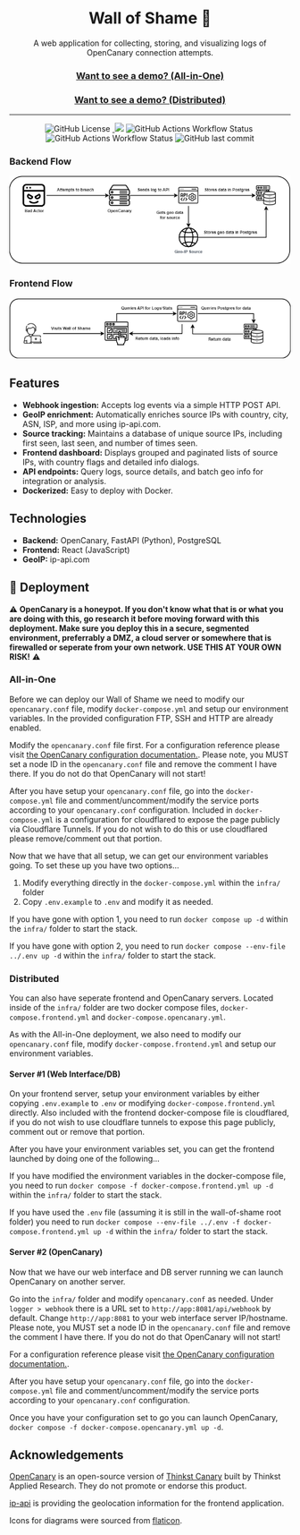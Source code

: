 <h1 align="center">Wall of Shame 🤡</h1>

<p align="center">
A web application for collecting, storing, and visualizing logs of OpenCanary connection attempts.
</p>

<h3 align="center"><a href="https://wos-demo.shrunbr.dev" target="_blank">Want to see a demo? (All-in-One)</a></h3>
<h3 align="center"><a href="https://shame.shrunbr.dev" target="_blank">Want to see a demo? (Distributed)</a></h3>

---

<center><img alt="GitHub License" src="https://img.shields.io/github/license/shrunbr/wall-of-shame">&nbsp;<a href="https://codecov.io/github/shrunbr/wall-of-shame" > 
 <img src="https://codecov.io/github/shrunbr/wall-of-shame/graph/badge.svg?token=MPP142GS2L"/></a>&nbsp;<img alt="GitHub Actions Workflow Status" src="https://img.shields.io/github/actions/workflow/status/shrunbr/wall-of-shame/publish_container.yml?label=production-build">&nbsp;<img alt="GitHub Actions Workflow Status" src="https://img.shields.io/github/actions/workflow/status/shrunbr/wall-of-shame/publish_container_nightly.yml?label=nightly-build">&nbsp;<img alt="GitHub last commit" src="https://img.shields.io/github/last-commit/shrunbr/wall-of-shame?display_timestamp=author">



</center>

### Backend Flow

![Diagram depicting backend flow for the Wall of Shame](/docs/img/wos-backend-flow.png)

### Frontend Flow

![Diagram depicting frontend flow for the Wall of Shame](/docs/img/wos-frontend-flow.png)

## Features

- **Webhook ingestion:** Accepts log events via a simple HTTP POST API.
- **GeoIP enrichment:** Automatically enriches source IPs with country, city, ASN, ISP, and more using ip-api.com.
- **Source tracking:** Maintains a database of unique source IPs, including first seen, last seen, and number of times seen.
- **Frontend dashboard:** Displays grouped and paginated lists of source IPs, with country flags and detailed info dialogs.
- **API endpoints:** Query logs, source details, and batch geo info for integration or analysis.
- **Dockerized:** Easy to deploy with Docker.

## Technologies

- **Backend:** OpenCanary, FastAPI (Python), PostgreSQL
- **Frontend:** React (JavaScript)
- **GeoIP:** ip-api.com

## 🚀 Deployment

:warning: **OpenCanary is a honeypot. If you don't know what that is or what you are doing with this, go research it before moving forward with this deployment. Make sure you deploy this in a secure, segmented environment, preferrably a DMZ, a cloud server or somewhere that is firewalled or seperate from your own network. USE THIS AT YOUR OWN RISK!** :warning:

### All-in-One

Before we can deploy our Wall of Shame we need to modify our `opencanary.conf` file, modify `docker-compose.yml` and setup our environment variables. In the provided configuration FTP, SSH and HTTP are already enabled.

Modify the `opencanary.conf` file first. For a configuration reference please visit [the OpenCanary configuration documentation.](https://opencanary.readthedocs.io/en/latest/starting/configuration.html). Please note, you MUST set a node ID in the `opencanary.conf` file and remove the comment I have there. If you do not do that OpenCanary will not start!

After you have setup your `opencanary.conf` file, go into the `docker-compose.yml` file and comment/uncomment/modify the service ports according to your `opencanary.conf` configuration. Included in `docker-compose.yml` is a configuration for cloudflared to expose the page publicly via Cloudflare Tunnels. If you do not wish to do this or use cloudflared please remove/comment out that portion.

Now that we have that all setup, we can get our environment variables going. To set these up you have two options...

1. Modify everything directly in the `docker-compose.yml` within the `infra/` folder 
2. Copy `.env.example` to `.env` and modify it as needed.

If you have gone with option 1, you need to run `docker compose up -d` within the `infra/` folder to start the stack.

If you have gone with option 2, you need to run `docker compose --env-file ../.env up -d` within the `infra/` folder to start the stack.

### Distributed

You can also have seperate frontend and OpenCanary servers. Located inside of the `infra/` folder are two docker compose files, `docker-compose.frontend.yml` and `docker-compose.opencanary.yml`.

As with the All-in-One deployment, we also need to modify our `opencanary.conf` file, modify `docker-compose.frontend.yml` and setup our environment variables.

#### Server #1 (Web Interface/DB)

On your frontend server, setup your environment variables by either copying `.env.example` to `.env` or modifying `docker-compose.frontend.yml` directly. Also included with the frontend docker-compose file is cloudflared, if you do not wish to use cloudflare tunnels to expose this page publicly, comment out or remove that portion.

After you have your environment variables set, you can get the frontend launched by doing one of the following...

If you have modified the environment variables in the docker-compose file, you need to run `docker compose -f docker-compose.frontend.yml up -d` within the `infra/` folder to start the stack.

If you have used the `.env` file (assuming it is still in the wall-of-shame root folder) you need to run `docker compose --env-file ../.env -f docker-compose.frontend.yml up -d` within the `infra/` folder to start the stack.

#### Server #2 (OpenCanary)

Now that we have our web interface and DB server running we can launch OpenCanary on another server.

Go into the `infra/` folder and modify `opencanary.conf` as needed. Under `logger > webhook` there is a URL set to `http://app:8081/api/webhook` by default. Change `http://app:8081` to your web interface server IP/hostname. Please note, you MUST set a node ID in the `opencanary.conf` file and remove the comment I have there. If you do not do that OpenCanary will not start!

For a configuration reference please visit [the OpenCanary configuration documentation.](https://opencanary.readthedocs.io/en/latest/starting/configuration.html). 

After you have setup your `opencanary.conf` file, go into the `docker-compose.yml` file and comment/uncomment/modify the service ports according to your `opencanary.conf` configuration.

Once you have your configuration set to go you can launch OpenCanary, `docker compose -f docker-compose.opencanary.yml up -d`.

## Acknowledgements

[OpenCanary](https://github.com/thinkst/opencanary) is an open-source version of [Thinkst Canary](https://canary.tools/) built by Thinkst Applied Research. They do not promote or endorse this product.

[ip-api](https://ip-api.com/) is providing the geolocation information for the frontend application.

Icons for diagrams were sourced from [flaticon](https://www.flaticon.com/).